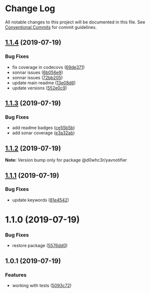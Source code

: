 # Change Log

All notable changes to this project will be documented in this file.
See [Conventional Commits](https://conventionalcommits.org) for commit guidelines.

## [1.1.4](https://github.com/d0whc3r/yavnotifier/compare/@d0whc3r/yavnotifier@1.1.3...@d0whc3r/yavnotifier@1.1.4) (2019-07-19)


### Bug Fixes

* fix coverage in codecovs ([69de371](https://github.com/d0whc3r/yavnotifier/commit/69de371))
* sonnar issues ([6b056e9](https://github.com/d0whc3r/yavnotifier/commit/6b056e9))
* sonnar issues ([72bb205](https://github.com/d0whc3r/yavnotifier/commit/72bb205))
* update main readme ([13e08d6](https://github.com/d0whc3r/yavnotifier/commit/13e08d6))
* update versions ([552e0c9](https://github.com/d0whc3r/yavnotifier/commit/552e0c9))





## [1.1.3](https://github.com/d0whc3r/yavnotifier/compare/@d0whc3r/yavnotifier@1.1.2...@d0whc3r/yavnotifier@1.1.3) (2019-07-19)


### Bug Fixes

* add readme badges ([ce55b5b](https://github.com/d0whc3r/yavnotifier/commit/ce55b5b))
* add sonar coverage ([e3a32ab](https://github.com/d0whc3r/yavnotifier/commit/e3a32ab))





## [1.1.2](https://github.com/d0whc3r/yavnotifier/compare/@d0whc3r/yavnotifier@1.1.1...@d0whc3r/yavnotifier@1.1.2) (2019-07-19)

**Note:** Version bump only for package @d0whc3r/yavnotifier





## [1.1.1](https://github.com/d0whc3r/yavnotifier/compare/@d0whc3r/yavnotifier@1.1.0...@d0whc3r/yavnotifier@1.1.1) (2019-07-19)


### Bug Fixes

* update keywords ([81e4542](https://github.com/d0whc3r/yavnotifier/commit/81e4542))





# 1.1.0 (2019-07-19)


### Bug Fixes

* restore package ([5576dd0](https://github.com/d0whc3r/yavnotifier/commit/5576dd0))



## 1.0.1 (2019-07-19)


### Features

* working with tests ([5093c72](https://github.com/d0whc3r/yavnotifier/commit/5093c72))
